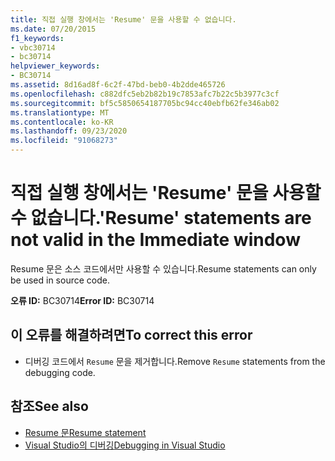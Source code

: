 ```yaml
---
title: 직접 실행 창에서는 'Resume' 문을 사용할 수 없습니다.
ms.date: 07/20/2015
f1_keywords:
- vbc30714
- bc30714
helpviewer_keywords:
- BC30714
ms.assetid: 8d16ad8f-6c2f-47bd-beb0-4b2dde465726
ms.openlocfilehash: c882dfc5eb2b82b19c7853afc7b22c5b3977c3cf
ms.sourcegitcommit: bf5c5850654187705bc94cc40ebfb62fe346ab02
ms.translationtype: MT
ms.contentlocale: ko-KR
ms.lasthandoff: 09/23/2020
ms.locfileid: "91068273"
---
```

# <a name="resume-statements-are-not-valid-in-the-immediate-window"></a><span data-ttu-id="7fff5-102">직접 실행 창에서는 'Resume' 문을 사용할 수 없습니다.</span><span class="sxs-lookup"><span data-stu-id="7fff5-102">'Resume' statements are not valid in the Immediate window</span></span>

<span data-ttu-id="7fff5-103">Resume 문은 소스 코드에서만 사용할 수 있습니다.</span><span class="sxs-lookup"><span data-stu-id="7fff5-103">Resume statements can only be used in source code.</span></span>  
  
 <span data-ttu-id="7fff5-104">**오류 ID:** BC30714</span><span class="sxs-lookup"><span data-stu-id="7fff5-104">**Error ID:** BC30714</span></span>  
  
## <a name="to-correct-this-error"></a><span data-ttu-id="7fff5-105">이 오류를 해결하려면</span><span class="sxs-lookup"><span data-stu-id="7fff5-105">To correct this error</span></span>  
  
- <span data-ttu-id="7fff5-106">디버깅 코드에서 `Resume` 문을 제거합니다.</span><span class="sxs-lookup"><span data-stu-id="7fff5-106">Remove `Resume` statements from the debugging code.</span></span>  
  
## <a name="see-also"></a><span data-ttu-id="7fff5-107">참조</span><span class="sxs-lookup"><span data-stu-id="7fff5-107">See also</span></span>

- [<span data-ttu-id="7fff5-108">Resume 문</span><span class="sxs-lookup"><span data-stu-id="7fff5-108">Resume statement</span></span>](../language-reference/statements/resume-statement.md)
- [<span data-ttu-id="7fff5-109">Visual Studio의 디버깅</span><span class="sxs-lookup"><span data-stu-id="7fff5-109">Debugging in Visual Studio</span></span>](/visualstudio/debugger/debugger-feature-tour)
